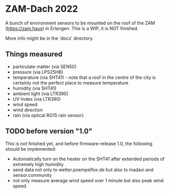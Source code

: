 
# ZAM-Dach 2022

A bunch of environment sensors to be mounted on the roof of the ZAM (https://zam.haus) in Erlangen. This is a WIP, it is NOT finished.

More info might be in the 'docs' directory.

## Things measured

* particulate matter (via SEN50)
* pressure (via LPS25HB)
* temperature (via SHT41) - note that a roof in the centre of the city is certainly not the perfect place to measure temperature
* humidity (via SHT41)
* ambient light (via LTR390)
* UV-Index (via LTR390)
* wind speed
* wind direction
* rain (via optical RG15 rain sensor)

## TODO before version "1.0"

This is not finished yet, and before firmware-release 1.0, the following should be implemented:

* Automatically turn on the heater on the SHT41 after extended periods of extremely high humidity
* send data not only to wetter.poempelfox.de but also to madavi and sensor.community
* not only measure average wind speed over 1 minute but also peak wind speed.

